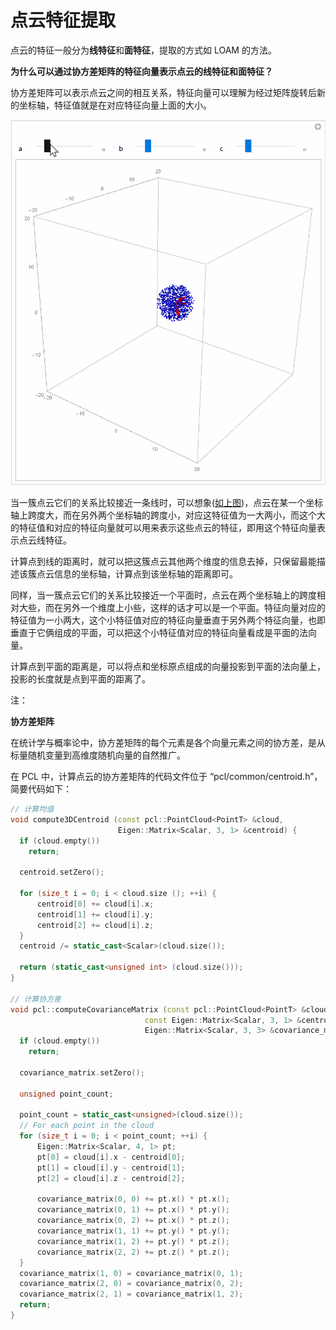 # 点云特征提取

点云的特征一般分为**线特征**和**面特征**，提取的方式如 LOAM 的方法。



**为什么可以通过协方差矩阵的特征向量表示点云的线特征和面特征？**

协方差矩阵可以表示点云之间的相互关系，特征向量可以理解为经过矩阵旋转后新的坐标轴，特征值就是在对应特征向量上面的大小。

![](./images/特征向量.gif)

当一簇点云它们的关系比较接近一条线时，可以想象([如上图](https://blog.csdn.net/robinvista/article/details/104379087?spm=1001.2014.3001.5502))，点云在某一个坐标轴上跨度大，而在另外两个坐标轴的跨度小，对应这特征值为一大两小，而这个大的特征值和对应的特征向量就可以用来表示这些点云的特征，即用这个特征向量表示点云线特征。

计算点到线的距离时，就可以把这簇点云其他两个维度的信息去掉，只保留最能描述该簇点云信息的坐标轴，计算点到该坐标轴的距离即可。

同样，当一簇点云它们的关系比较接近一个平面时，点云在两个坐标轴上的跨度相对大些，而在另外一个维度上小些，这样的话才可以是一个平面。特征向量对应的特征值为一小两大，这个小特征值对应的特征向量垂直于另外两个特征向量，也即垂直于它俩组成的平面，可以把这个小特征值对应的特征向量看成是平面的法向量。

计算点到平面的距离是，可以将点和坐标原点组成的向量投影到平面的法向量上，投影的长度就是点到平面的距离了。



注：

**协方差矩阵**

在统计学与概率论中，协方差矩阵的每个元素是各个向量元素之间的协方差，是从标量随机变量到高维度随机向量的自然推广。

在 PCL 中，计算点云的协方差矩阵的代码文件位于 “pcl/common/centroid.h”，简要代码如下：

```cpp
// 计算均值
void compute3DCentroid (const pcl::PointCloud<PointT> &cloud, 
                        Eigen::Matrix<Scalar, 3, 1> &centroid) {
  if (cloud.empty())
    return;

  centroid.setZero();

  for (size_t i = 0; i < cloud.size (); ++i) {
      centroid[0] += cloud[i].x;
      centroid[1] += cloud[i].y;
      centroid[2] += cloud[i].z;
  }
  centroid /= static_cast<Scalar>(cloud.size());

  return (static_cast<unsigned int> (cloud.size()));
}

// 计算协方差
void pcl::computeCovarianceMatrix (const pcl::PointCloud<PointT> &cloud,
                              const Eigen::Matrix<Scalar, 3, 1> &centroid,
                              Eigen::Matrix<Scalar, 3, 3> &covariance_matrix) {
  if (cloud.empty())
    return;

  covariance_matrix.setZero();

  unsigned point_count;

  point_count = static_cast<unsigned>(cloud.size());
  // For each point in the cloud
  for (size_t i = 0; i < point_count; ++i) {
      Eigen::Matrix<Scalar, 4, 1> pt;
      pt[0] = cloud[i].x - centroid[0];
      pt[1] = cloud[i].y - centroid[1];
      pt[2] = cloud[i].z - centroid[2];

      covariance_matrix(0, 0) += pt.x() * pt.x();
      covariance_matrix(0, 1) += pt.x() * pt.y();
      covariance_matrix(0, 2) += pt.x() * pt.z();
      covariance_matrix(1, 1) += pt.y() * pt.y();
      covariance_matrix(1, 2) += pt.y() * pt.z();
      covariance_matrix(2, 2) += pt.z() * pt.z();
  }
  covariance_matrix(1, 0) = covariance_matrix(0, 1);
  covariance_matrix(2, 0) = covariance_matrix(0, 2);
  covariance_matrix(2, 1) = covariance_matrix(1, 2);
  return;
}
```

